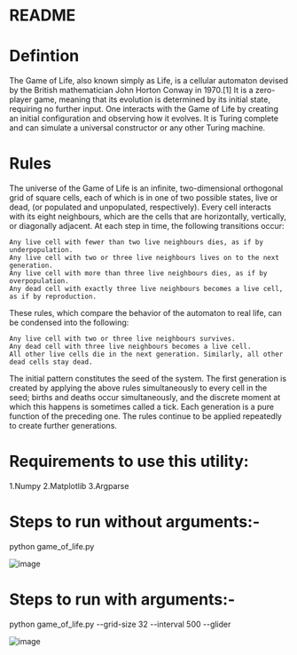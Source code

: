 # README

# Defintion
The Game of Life, also known simply as Life, is a cellular automaton devised by the British mathematician John Horton Conway in 1970.[1] It is a zero-player game, meaning that its evolution is determined by its initial state, requiring no further input. One interacts with the Game of Life by creating an initial configuration and observing how it evolves. It is Turing complete and can simulate a universal constructor or any other Turing machine.

# Rules
The universe of the Game of Life is an infinite, two-dimensional orthogonal grid of square cells, each of which is in one of two possible states, live or dead, (or populated and unpopulated, respectively). Every cell interacts with its eight neighbours, which are the cells that are horizontally, vertically, or diagonally adjacent. At each step in time, the following transitions occur:

    Any live cell with fewer than two live neighbours dies, as if by underpopulation.
    Any live cell with two or three live neighbours lives on to the next generation.
    Any live cell with more than three live neighbours dies, as if by overpopulation.
    Any dead cell with exactly three live neighbours becomes a live cell, as if by reproduction.

These rules, which compare the behavior of the automaton to real life, can be condensed into the following:

    Any live cell with two or three live neighbours survives.
    Any dead cell with three live neighbours becomes a live cell.
    All other live cells die in the next generation. Similarly, all other dead cells stay dead.

The initial pattern constitutes the seed of the system. The first generation is created by applying the above rules simultaneously to every cell in the seed; births and deaths occur simultaneously, and the discrete moment at which this happens is sometimes called a tick. Each generation is a pure function of the preceding one. The rules continue to be applied repeatedly to create further generations.

# Requirements to use this utility:
1.Numpy 
2.Matplotlib 
3.Argparse

# Steps to run without arguments:-
python game_of_life.py

![image](https://user-images.githubusercontent.com/18682285/118634926-ab5d8900-b7f0-11eb-98b2-659947a7a244.png)


# Steps to run with arguments:-
python game_of_life.py --grid-size 32 --interval 500 --glider

![image](https://user-images.githubusercontent.com/18682285/118635023-c6c89400-b7f0-11eb-847e-9068d3a29a82.png)

